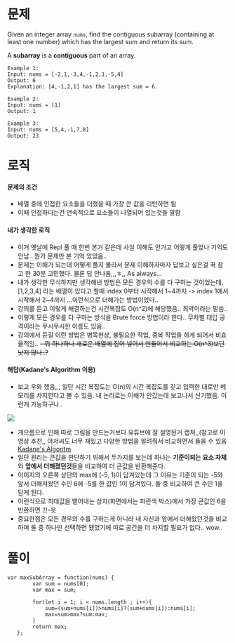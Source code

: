 # 문제

Given an integer array `nums`, find the contiguous subarray (containing at least one number) which has the largest sum and return its sum.

A **subarray** is a **contiguous** part of an array.

```
Example 1:
Input: nums = [-2,1,-3,4,-1,2,1,-5,4]
Output: 6
Explanation: [4,-1,2,1] has the largest sum = 6.

Example 2:
Input: nums = [1]
Output: 1

Example 3:
Input: nums = [5,4,-1,7,8]
Output: 23
```

# 로직

#### 문제의 조건

- 배열 중에 인접한 요소들을 더했을 때 가장 큰 값을 리턴하면 됨
- 이때 인접하다는건 연속적으로 요소들이 나열되어 있는것을 말함

#### 내가 생각한 로직

- 이거 옛날에 Repl 풀 때 한번 본거 같은데 사실 이해도 안가고 어떻게 풀었나 기억도 안남.. 뭔가 문제만 본 기억 있었음..
- 문제는 이해가 되는데 어떻게 풀지 몰라서 문제 이해하자마자 답보고 싶은걸 꾹 참고 한 30분 고민했다. 물론 답 안나옴,,,ㅎ,, As always...
- 내가 생각한 무식하지만 생각해낸 방법은 모든 경우의 수를 다 구하는 것이었는데, [1,2,3,4]
  라는 배열이 있다고 할때 index 0부터 시작해서 1~4까지 -> index 1에서 시작해서 2~4까지 ...이런식으로 더해가는 방법이었다..
- 강의를 듣고 이렇게 해결하는건 시간복잡도 O(n^2)에 해당했음.. 최악이라는 말씀..
- 이렇게 모든 경우를 다 구하는 방식을 Brute force 방법이라 한다.. 무차별 대입 공격이라는 무시무시한 이름도 있음..
- 강의에서 듣길 이런 방법은 병목현상, 불필요한 작업, 중복 작업을 하게 되어서 비효율적임..
  ~~- 뭐 하나하나 새로운 배열에 집어 넣어서 만들어서 비교하는 O(n^3)보단 낫지 않나..?~~

#### 해답(Kadane's Algorithm 이용)

- 보고 우와 했음,,, 일단 시간 복잡도는 O(n)의 시간 복잡도를 갖고 입력한 대로만 메모리를 차지한다고 볼 수 있음. 내 논리로는 이해가 안갔는데 보고나서 신기했음. 이런게 가능하구나..

![](https://images.velog.io/images/sgr2134/post/ed7d8ecb-914b-4fd2-9f9d-5c75b693c3a9/image.png)

- 게으름으로 인해 따로 그림을 만드는거보다 유튜브에 잘 설명된거 캡쳐,,(참고로 이 영상 추천,, 아저씨도 너무 재밌고 다양한 방법을 알려줘서 비교하면서 들을 수 있음 [Kadane's Algoritm](https://youtu.be/2MmGzdiKR9Y)
- 일단 원리는 큰값을 판단하기 위해서 두가지를 보는데 하나는 **기준이되는 요소 자체**와 **앞에서 더해졌던것**들을 비교하여 더 큰값을 반환해준다.
- 이미지의 오른쪽 상단의 max에 (-5, 1)이 담겨있는데 그 이유는 기준이 되는 -5와 앞서 더해져왔던 수인 6에 -5를 한 값인 1이 담겨있다. 둘 중 비교하여 큰 수인 1을 담게 된다.
- 이런식으로 최대값을 뱉어내는 상자(화면에서는 파란색 박스)에서 가장 큰값인 6을 반환하면 끄-읏
- 중요한점은 모든 경우의 수를 구하는게 아니라 내 자신과 앞에서 더해왔던것을 비교하며 둘 중 하나만 선택하면 됐었기에 따로 공간을 더 차지할 필요가 없다.. wow..

# 풀이

```
var maxSubArray = function(nums) {
        var sum = nums[0];
        var max = sum;

        for(let i = 1; i < nums.length ; i++){
            sum=(sum+nums[i])>nums[i]?(sum+nums[i]):nums[i];
            max=sum>max?sum:max;
        }
        return max;
   };

```
